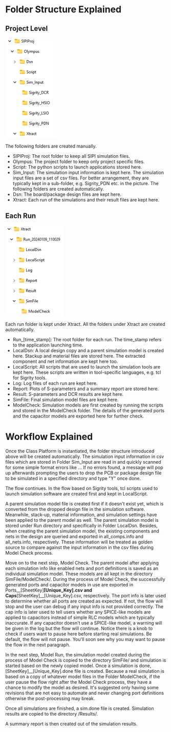 <!--
SPDX-FileCopyrightText: 2024 Rivos Inc.

SPDX-License-Identifier: Apache-2.0
-->

# Folder Structure Explained
## Project Level
![image](docs/Figures/Folder_Structure_Top.png)

The following folders are created manually.
- SIPIProj: The root folder to keep all SIPI simulation files.
- Olympus: The project folder to keep only project specific files.
- Script: The python scripts to launch applications stored here.
- Sim_Input: The simulation input information is kept here. The simulation input files are a set of csv files. For better arrangement, they are typically kept in a sub-folder, e.g. Sigrity_PDN etc. in the picture.
The following folders are created automatically.
- Dsn: The board/package design files are kept here.
- Xtract: Each run of the simulations and their result files are kept here.

## Each Run
![image](docs/Figures/Folder_Structure_Run.png)

Each run folder is kept under Xtract. All the folders under Xtract are created automatically.

- Run_[time_stamp]: The root folder for each run. The time_stamp refers to the application launching time.
- LocalDsn: A local design copy and a parent simulation model is created here. Stackup and material files are stored here. The extracted component and net information are kept here too.
- LocalScript: All scripts that are used to launch the simulation tools are kept here. These scripts are written in tool-specific languages, e.g. tcl for Sigrity tools.
- Log: Log files of each run are kept here.
- Report: Plots of S-parameters and a summary report are stored here.
- Result: S-parameters and DCR results are kept here.
- SimFile: Final simulation model files are kept here.
- ModelCheck: Simulation models are first created by running the scripts and stored in the ModelCheck folder. The details of the generated ports and the capacitor models are exported here for further check.

# Workflow Explained

Once the Class Platform is instantiated, the folder structure introduced above will be created automatically. The simulation input information in csv files which are stored in Folder Sim_Input are read in and quickly scanned for some simple format errors like ... If no errors found, a message will pop up afterwards prompting the users to drop the PCB or package design file to be simulated in a specified directory and type "Y" once done.

The flow continues. In the flow based on Sigrity tools, tcl scripts used to launch simulation software are created first and kept in LocalScript.

A parent simulation model file is created first if it doesn't exist yet, which is converted from the dropped design file in the simulation software. Meanwhile, stack-up, material information, and simulation settings have been applied to the parent model as well. The parent simulation model is stored under Run directory and specifically in Folder LocalDsn. Besides, when creating the parent simulation model, the existing components and nets in the design are queried and exported in all_comps.info and all_nets.info, respectively. These information will be treated as golden source to compare against the input information in the csv files during Model Check process.

Move on to the next step, Model Check. The parent model after applying each simulation info like enabled nets and port definitions is saved as an individual simulation model. These models are all kept in the directory SimFile/ModelCheck/. During the process of Model Check, the successfully generated ports and capacitor models in use are exported in Ports__[SheetKey]__[Unique_Key].csv and Caps__[SheetKey]__[Unique_Key].csv, respectively. The port info is later used to determine whether all ports are created as expected. If not, the flow will stop and the user can debug if any input info is not provided correctly. The cap info is later used to tell users whether any SPICE-like models are applied to capacitors instead of simple RLC models which are typically inaccurate. If any capacitor doesn't use a SPICE-like model, a warning will be given in the log but the flow will continue. Notice there is a knob to check if users want to pause here before starting real simulations. Be default, the flow will not pause. You'll soon see why you may want to pause the flow in the next paragraph.

In the next step, Model Run, the simulation model created during the process of Model Check is copied to the directory SimFile/ and simulation is started based on the newly copied model. Once a simulation is done, [SheetKey]__[Unique_Key].done file is created. Because a real simulation is based on a copy of whatever model files in the Folder ModelCheck, if the user pause the flow right after the Model Check process, they have a chance to modify the model as desired. It's suggested only having some revisions that are not easy to automate and never changing port definitions otherwise the post-processing may break.

Once all simulations are finished, a sim.done file is created. Simulation results are copied to the directory /Results/.

A summary report is then created out of the simulation results.
